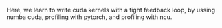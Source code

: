 Here, we learn to write cuda kernels with a tight feedback loop, by ussing numba cuda, profiling with pytorch, and profiling with ncu.

